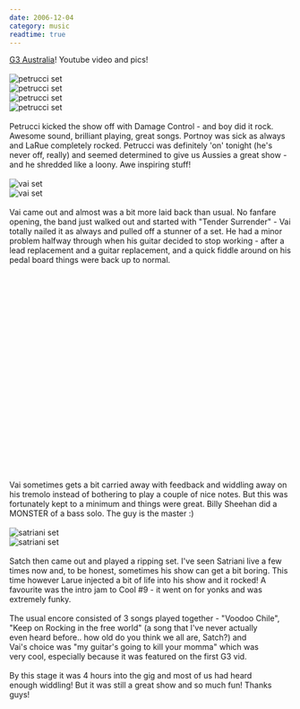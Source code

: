```yaml
---
date: 2006-12-04
category: music
readtime: true
---
```

<a href="http://www.metaltheater.com/article.asp?id=153">G3 Australia</a>! Youtube video and pics!<br /><br /><img src="https://static.lachlanbarclay.net/pics/G3 - Petrucci 1.jpg" alt="petrucci set" style="float: none"/><br /><img src="https://static.lachlanbarclay.net/pics/G3 - Petrucci 2.jpg" alt="petrucci set" style="float: none"/><br /><img src="https://static.lachlanbarclay.net/pics/G3 - Petrucci 3.jpg" alt="petrucci set" style="float: none"/><br /><img src="https://static.lachlanbarclay.net/pics/G3 - Petrucci 4.jpg" alt="petrucci set" style="float: none"/><br /><br />Petrucci kicked the show off with Damage Control - and boy did it rock. Awesome sound, brilliant playing, great songs. Portnoy was sick as always and LaRue completely rocked. Petrucci was definitely 'on' tonight (he's never off, really) and seemed determined to give us Aussies a great show - and he shredded like a loony. Awe inspiring stuff!<br /><br /><img src="https://static.lachlanbarclay.net/pics/G3 - Vai 1.jpg" alt="vai set" style="float: none"/><br /><img src="https://static.lachlanbarclay.net/pics/G3 - Vai 2.jpg" alt="vai set" style="float: none"/><br /><br />Vai came out and almost was a bit more laid back than usual. No fanfare opening, the band just walked out and started with "Tender Surrender" - Vai totally nailed it as always and pulled off a stunner of a set. He had a minor problem halfway through when his guitar decided to stop working - after a lead replacement and a guitar replacement, and a quick fiddle around on his pedal board things were back up to normal. <br /><br /><object width="425" height="350"> <param name="movie" value="http://www.youtube.com/v/1Y38AWnuZNE"> </param> <embed src="http://www.youtube.com/v/1Y38AWnuZNE" type="application/x-shockwave-flash" width="425" height="350"> </embed> </object><br /><br />Vai sometimes gets a bit carried away with feedback and widdling away on his tremolo instead of bothering to play a couple of nice notes. But this was fortunately kept to a minimum and things were great. Billy Sheehan did a MONSTER of a bass solo. The guy is the master :)<br /><br /><img src="https://static.lachlanbarclay.net/pics/G3 - Satch 1.jpg" alt="satriani set" style="float: none"/><br /><img src="https://static.lachlanbarclay.net/pics/G3 - Satch 2.jpg" alt="satriani set" style="float: none"/><br /><br />Satch then came out and played a ripping set. I've seen Satriani live a few times now and, to be honest, sometimes his show can get a bit boring. This time however Larue injected a bit of life into his show and it rocked! A favourite was the intro jam to Cool #9 - it went on for yonks and was extremely funky.<br /><br />The usual encore consisted of 3 songs played together - "Voodoo Chile",<br />"Keep on Rocking in the free world" (a song that I've never actually<br />even heard before.. how old do you think we all are, Satch?) and<br />Vai's choice was "my guitar's going to kill your momma" which was<br />very cool, especially because it was featured on the first G3 vid.<br /><br />By this stage it was 4 hours into the gig and most of us had heard <br />enough widdling! But it was still a great show and so much fun! Thanks guys!<br />